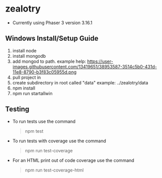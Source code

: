 # zealotry
* Currently using Phaser 3 version 3.16.1
## Windows Install/Setup Guide
1. install node
2. install mongodb
3. add mongod to path. example help:
https://user-images.githubusercontent.com/13419651/38953587-3514c5b0-431d-11e8-8790-b3f83c05955d.png
4. pull project in
5. create subdirectory in root called "data" example: ../zealotry/data
6. npm install
7. npm run startallwin

## Testing
* To run tests use the command
    > npm test

* To run tests with coverage use the command
    > npm run test-coverage

* For an HTML print out of code coverage use the command
    > npm run test-coverage-html